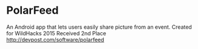 # PolarFeed
An Android app that lets users easily share picture from an event.
Created for WildHacks 2015
Received 2nd Place
http://devpost.com/software/polarfeed
